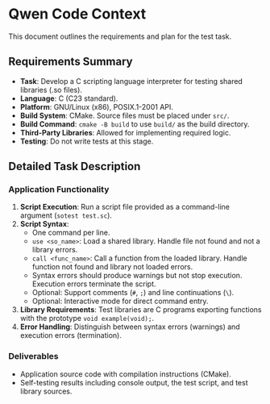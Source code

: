 # Qwen Code Context

This document outlines the requirements and plan for the test task.

## Requirements Summary

- **Task**: Develop a C scripting language interpreter for testing shared libraries (.so files).
- **Language**: C (C23 standard).
- **Platform**: GNU/Linux (x86), POSIX.1-2001 API.
- **Build System**: CMake. Source files must be placed under `src/`.
- **Build Command**: `cmake -B build` to use `build/` as the build directory.
- **Third-Party Libraries**: Allowed for implementing required logic.
- **Testing**: Do not write tests at this stage.

## Detailed Task Description

### Application Functionality

1.  **Script Execution**: Run a script file provided as a command-line argument (`sotest test.sc`).
2.  **Script Syntax**:
    - One command per line.
    - `use <so_name>`: Load a shared library. Handle file not found and not a library errors.
    - `call <func_name>`: Call a function from the loaded library. Handle function not found and library not loaded errors.
    - Syntax errors should produce warnings but not stop execution. Execution errors terminate the script.
    - Optional: Support comments (`#`, `;`) and line continuations (`\`).
    - Optional: Interactive mode for direct command entry.
3.  **Library Requirements**: Test libraries are C programs exporting functions with the prototype `void example(void);`.
4.  **Error Handling**: Distinguish between syntax errors (warnings) and execution errors (termination).

### Deliverables

- Application source code with compilation instructions (CMake).
- Self-testing results including console output, the test script, and test library sources.